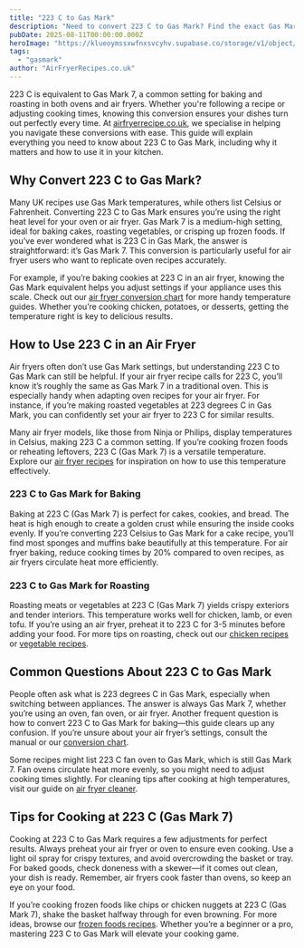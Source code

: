 ```yaml
---
title: "223 C to Gas Mark"
description: "Need to convert 223 C to Gas Mark? Find the exact Gas Mark equivalent for baking and air frying with our easy guide. Perfect for UK kitchens!"
pubDate: 2025-08-11T00:00:00.000Z
heroImage: "https://klueoymssxwfnxsvcyhv.supabase.co/storage/v1/object/public/md/223-c-to-gas-mark-7680a842.png"
tags:
  - "gasmark"
author: "AirFryerRecipes.co.uk"
---
```


<p>223 C is equivalent to Gas Mark 7, a common setting for baking and roasting in both ovens and air fryers. Whether you're following a recipe or adjusting cooking times, knowing this conversion ensures your dishes turn out perfectly every time. At <a href=https://www.airfryerrecipe.co.uk>airfryerrecipe.co.uk</a>, we specialise in helping you navigate these conversions with ease. This guide will explain everything you need to know about 223 C to Gas Mark, including why it matters and how to use it in your kitchen.</p>

<h2>Why Convert 223 C to Gas Mark?</h2>
<p>Many UK recipes use Gas Mark temperatures, while others list Celsius or Fahrenheit. Converting 223 C to Gas Mark ensures you’re using the right heat level for your oven or air fryer. Gas Mark 7 is a medium-high setting, ideal for baking cakes, roasting vegetables, or crisping up frozen foods. If you’ve ever wondered what is 223 C in Gas Mark, the answer is straightforward: it’s Gas Mark 7. This conversion is particularly useful for air fryer users who want to replicate oven recipes accurately.</p>
<p>For example, if you’re baking cookies at 223 C in an air fryer, knowing the Gas Mark equivalent helps you adjust settings if your appliance uses this scale. Check out our <a href=https://www.airfryerrecipe.co.uk/air-fryer-conversion-chart>air fryer conversion chart</a> for more handy temperature guides. Whether you’re cooking chicken, potatoes, or desserts, getting the temperature right is key to delicious results.</p>

<h2>How to Use 223 C in an Air Fryer</h2>
<p>Air fryers often don’t use Gas Mark settings, but understanding 223 C to Gas Mark can still be helpful. If your air fryer recipe calls for 223 C, you’ll know it’s roughly the same as Gas Mark 7 in a traditional oven. This is especially handy when adapting oven recipes for your air fryer. For instance, if you’re making roasted vegetables at 223 degrees C in Gas Mark, you can confidently set your air fryer to 223 C for similar results.</p>
<p>Many air fryer models, like those from Ninja or Philips, display temperatures in Celsius, making 223 C a common setting. If you’re cooking frozen foods or reheating leftovers, 223 C (Gas Mark 7) is a versatile temperature. Explore our <a href=https://www.airfryerrecipe.co.uk/recipes>air fryer recipes</a> for inspiration on how to use this temperature effectively.</p>

<h3>223 C to Gas Mark for Baking</h3>
<p>Baking at 223 C (Gas Mark 7) is perfect for cakes, cookies, and bread. The heat is high enough to create a golden crust while ensuring the inside cooks evenly. If you’re converting 223 Celsius to Gas Mark for a cake recipe, you’ll find most sponges and muffins bake beautifully at this temperature. For air fryer baking, reduce cooking times by 20% compared to oven recipes, as air fryers circulate heat more efficiently.</p>

<h3>223 C to Gas Mark for Roasting</h3>
<p>Roasting meats or vegetables at 223 C (Gas Mark 7) yields crispy exteriors and tender interiors. This temperature works well for chicken, lamb, or even tofu. If you’re using an air fryer, preheat it to 223 C for 3-5 minutes before adding your food. For more tips on roasting, check out our <a href=https://www.airfryerrecipe.co.uk/recipe-category/chicken>chicken recipes</a> or <a href=https://www.airfryerrecipe.co.uk/recipe-category/vegetables>vegetable recipes</a>.</p>

<h2>Common Questions About 223 C to Gas Mark</h2>
<p>People often ask what is 223 degrees C in Gas Mark, especially when switching between appliances. The answer is always Gas Mark 7, whether you’re using an oven, fan oven, or air fryer. Another frequent question is how to convert 223 C to Gas Mark for baking—this guide clears up any confusion. If you’re unsure about your air fryer’s settings, consult the manual or our <a href=https://www.airfryerrecipe.co.uk/air-fryer-conversion-chart>conversion chart</a>.</p>
<p>Some recipes might list 223 C fan oven to Gas Mark, which is still Gas Mark 7. Fan ovens circulate heat more evenly, so you might need to adjust cooking times slightly. For cleaning tips after cooking at high temperatures, visit our guide on <a href=https://www.airfryerrecipe.co.uk/air-fryer-cleaner>air fryer cleaner</a>.</p>

<h2>Tips for Cooking at 223 C (Gas Mark 7)</h2>
<p>Cooking at 223 C to Gas Mark requires a few adjustments for perfect results. Always preheat your air fryer or oven to ensure even cooking. Use a light oil spray for crispy textures, and avoid overcrowding the basket or tray. For baked goods, check doneness with a skewer—if it comes out clean, your dish is ready. Remember, air fryers cook faster than ovens, so keep an eye on your food.</p>
<p>If you’re cooking frozen foods like chips or chicken nuggets at 223 C (Gas Mark 7), shake the basket halfway through for even browning. For more ideas, browse our <a href=https://www.airfryerrecipe.co.uk/recipe-category/frozen-foods>frozen foods recipes</a>. Whether you’re a beginner or a pro, mastering 223 C to Gas Mark will elevate your cooking game.</p>